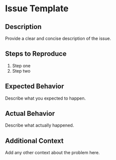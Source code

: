 # Issue Template

## Description
Provide a clear and concise description of the issue.

## Steps to Reproduce
1. Step one
2. Step two

## Expected Behavior
Describe what you expected to happen.

## Actual Behavior
Describe what actually happened.

## Additional Context
Add any other context about the problem here.
